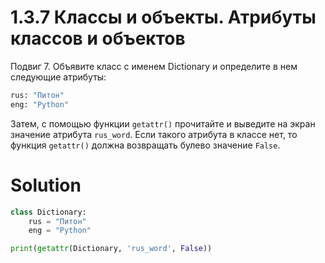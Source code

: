 # 1.3.7 Классы и объекты. Атрибуты классов и объектов

Подвиг 7. Объявите класс с именем Dictionary и определите в нем следующие атрибуты:

```python
rus: "Питон"
eng: "Python"
```

Затем, с помощью функции `getattr()` прочитайте и выведите на экран значение атрибута `rus_word`. Если такого атрибута в
классе нет, то функция `getattr()` должна возвращать булево значение `False`.

# Solution

```python
class Dictionary:
    rus = "Питон"
    eng = "Python"

print(getattr(Dictionary, 'rus_word', False))
```